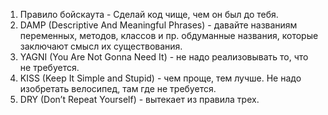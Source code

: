 1. Правило бойскаута - Сделай код чище, чем он был до тебя.
2. DAMP (Descriptive And Meaningful Phrases) - давайте названиям переменных, методов, классов и
пр. обдуманные названия, которые заключают смысл их существования.
3. YAGNI (You Are Not Gonna Need It) - не надо реализовывать то, что не требуется.
4. KISS (Keep It Simple and Stupid) - чем проще, тем лучше. Не надо изобретать велосипед, там где
не требуется.
5. DRY (Don’t Repeat Yourself) - вытекает из правила трех.